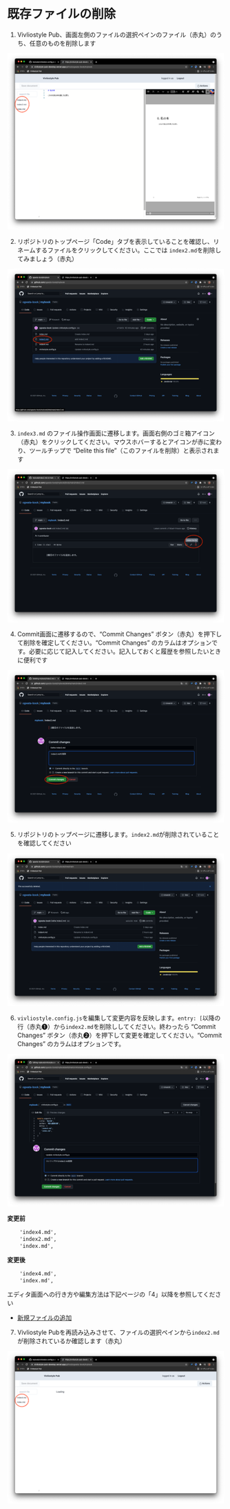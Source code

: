 # 既存ファイルの削除

1. Vivliostyle Pub、画面左側のファイルの選択ペインのファイル（赤丸）のうち、任意のものを削除します

![ ](images/file-operation/delete-existing-file/fig-1.png)

2. リポジトリのトップページ「Code」タブを表示していることを確認し、リネームするファイルをクリックしてください。ここでは `index2.md`を削除してみましょう（赤丸）

![ ](images/file-operation/delete-existing-file/fig-2.png)

3. `index3.md` のファイル操作画面に遷移します。画面右側のゴミ箱アイコン（赤丸）をクリックしてください。マウスホバーするとアイコンが赤に変わり、ツールチップで “Delite this file”（このファイルを削除）と表示されます

![ ](images/file-operation/delete-existing-file/fig-3.png)

4. Commit画面に遷移するので、“Commit Changes” ボタン（赤丸）を押下して削除を確定してください。“Commit Changes” のカラムはオプションです。必要に応じて記入してください。記入しておくと履歴を参照したいときに便利です

![ ](images/file-operation/delete-existing-file/fig-4.png)

5. リポジトリのトップページに遷移します。`index2.md`が削除されていることを確認してください

![ ](images/file-operation/delete-existing-file/fig-5.png)

6. `vivliostyle.config.js`を編集して変更内容を反映します。`entry: [`以降の行（赤丸❶）から`index2.md`を削除ししてください。終わったら “Commit Changes” ボタン（赤丸❷）を押下して変更を確定してください。“Commit Changes” のカラムはオプションです。

![ ](images/file-operation/delete-existing-file/fig-6.png)

**変更前**

```
    'index4.md',
    'index2.md',
    'index.md',
```

**変更後**

```
    'index4.md',
    'index.md',
```

エディタ画面への行き方や編集方法は下記ページの「4」以降を参照してください

- [新規ファイルの追加](/ja/file-operation/adding-a-new-file.md)


7. Vivliostyle Pubを再読み込みさせて、ファイルの選択ペインから`index2.md`が削除されているか確認します（赤丸）

![ ](images/file-operation/delete-existing-file/fig-7.png)